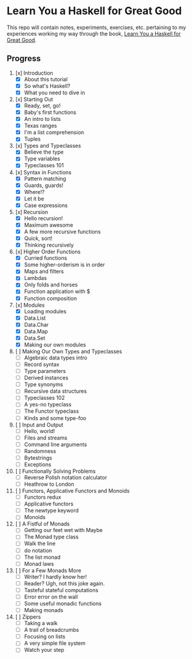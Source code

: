 # Learn You a Haskell for Great Good

This repo will contain notes, experiments, exercises, etc. pertaining to my experiences working my way through the book, [Learn You a Haskell for Great Good](http://learnyouahaskell.com).

## Progress

1.  [x] Introduction
    -   [x] About this tutorial
    -   [x] So what's Haskell?
    -   [x] What you need to dive in
2.  [x] Starting Out
    -   [x] Ready, set, go!
    -   [x] Baby's first functions
    -   [x] An intro to lists
    -   [x] Texas ranges
    -   [x] I'm a list comprehension
    -   [x] Tuples
3.  [x] Types and Typeclasses
    -   [x] Believe the type
    -   [x] Type variables
    -   [x] Typeclasses 101
4.  [x] Syntax in Functions
    -   [x] Pattern matching
    -   [x] Guards, guards!
    -   [x] Where!?
    -   [x] Let it be
    -   [x] Case expressions
5.  [x] Recursion
    -   [x] Hello recursion!
    -   [x] Maximum awesome
    -   [x] A few more recursive functions
    -   [x] Quick, sort!
    -   [x] Thinking recursively
6.  [x] Higher Order Functions
    -   [x] Curried functions
    -   [x] Some higher-orderism is in order
    -   [x] Maps and filters
    -   [x] Lambdas
    -   [x] Only folds and horses
    -   [x] Function application with $
    -   [x] Function composition
7.  [x] Modules
    -   [x] Loading modules
    -   [x] Data.List
    -   [x] Data.Char
    -   [x] Data.Map
    -   [x] Data.Set
    -   [x] Making our own modules
8.  [ ] Making Our Own Types and Typeclasses
    -   [ ] Algebraic data types intro
    -   [ ] Record syntax
    -   [ ] Type parameters
    -   [ ] Derived instances
    -   [ ] Type synonyms
    -   [ ] Recursive data structures
    -   [ ] Typeclasses 102
    -   [ ] A yes-no typeclass
    -   [ ] The Functor typeclass
    -   [ ] Kinds and some type-foo
9.  [ ] Input and Output
    -   [ ] Hello, world!
    -   [ ] Files and streams
    -   [ ] Command line arguments
    -   [ ] Randomness
    -   [ ] Bytestrings
    -   [ ] Exceptions
10. [ ] Functionally Solving Problems
    -   [ ] Reverse Polish notation calculator
    -   [ ] Heathrow to London
11. [ ] Functors, Applicative Functors and Monoids
    -   [ ] Functors redux
    -   [ ] Applicative functors
    -   [ ] The newtype keyword
    -   [ ] Monoids
12. [ ] A Fistful of Monads
    -   [ ] Getting our feet wet with Maybe
    -   [ ] The Monad type class
    -   [ ] Walk the line
    -   [ ] do notation
    -   [ ] The list monad
    -   [ ] Monad laws
13. [ ] For a Few Monads More
    -   [ ] Writer? I hardly know her!
    -   [ ] Reader? Ugh, not this joke again.
    -   [ ] Tasteful stateful computations
    -   [ ] Error error on the wall
    -   [ ] Some useful monadic functions
    -   [ ] Making monads
14. [ ] Zippers
    -   [ ] Taking a walk
    -   [ ] A trail of breadcrumbs
    -   [ ] Focusing on lists
    -   [ ] A very simple file system
    -   [ ] Watch your step
